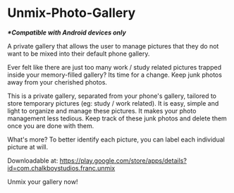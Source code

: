 # Unmix-Photo-Gallery
<i><b>*Compatible with Android devices only</b></i>

A private gallery that allows the user to manage pictures that they do not want to be mixed into their default phone gallery.

Ever felt like there are just too many work / study related pictures trapped inside your memory-filled gallery? Its time for a change. Keep junk photos away from your cherished photos.

This is a private gallery, separated from your phone's gallery, tailored to store temporary pictures (eg: study / work related). It is easy, simple and light to organize and manage these pictures. It makes your photo management less tedious. Keep track of these junk photos and delete them once you are done with them.

What's more?
To better identify each picture, you can label each individual picture at will.

Downloadable at:
https://play.google.com/store/apps/details?id=com.chalkboystudios.franc.unmix

Unmix your gallery now!
